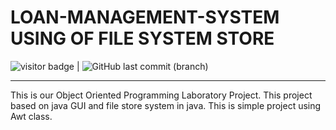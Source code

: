 # LOAN-MANAGEMENT-SYSTEM USING OF FILE SYSTEM STORE

<img src= "https://visitor-badge.laobi.icu/badge?page_id=201851019-iiitv/-LOAN-MANAGEMENT-SYSTEM " alt="visitor badge"/> |  ![GitHub last commit (branch)](https://img.shields.io/github/last-commit/201851019-iiitv/-LOAN-MANAGEMENT-SYSTEM/master)



-------
This is our Object Oriented Programming Laboratory Project.
This project based on java GUI and file store system in java.
This is simple  project using Awt class.


